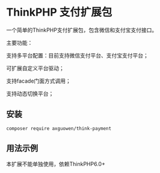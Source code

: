 # ThinkPHP 支付扩展包

一个简单的ThinkPHP支付扩展包，包含微信和支付宝支付接口。

主要功能：

支持多平台配置：目前支持微信支付平台、支付宝支付平台；

可扩展自定义平台驱动；

支持facade门面方式调用；

支持动态切换平台；

## 安装

~~~
composer require axguowen/think-payment
~~~

## 用法示例

本扩展不能单独使用，依赖ThinkPHP6.0+